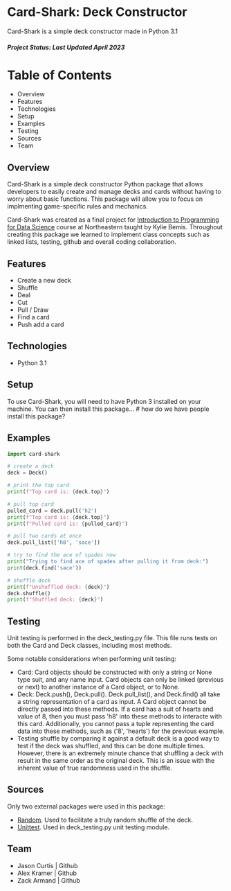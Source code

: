 # Card-Shark: Deck Constructor
Card-Shark is a simple deck constructor made in Python 3.1
##### Project Status: Last Updated April 2023
# Table of Contents
- Overview
- Features
- Technologies
- Setup
- Examples
- Testing
- Sources
- Team

## Overview
Card-Shark is a simple deck constructor Python package that allows developers to easily create and manage decks and cards without having to worry about basic functions. This package will allow you to focus on implmenting game-specific rules and mechanics.

Card-Shark was created as a final project for [Introduction to Programming for Data Science](https://kuwisdelu.github.io/ds5010-spring23.html) course at Northeastern taught by Kylie Bemis. Throughout creating this package we learned to implement class concepts such as linked lists, testing, github and overall coding collaboration. 



## Features
- Create a new deck
- Shuffle
- Deal
- Cut
- Pull / Draw
- Find a card
- Push add a card

## Technologies
- Python 3.1

## Setup
To use Card-Shark, you will need to have Python 3 installed on your machine. You can then install this package... # how do we have people install this package?

## Examples
```python
import card-shark

# create a deck
deck = Deck()

# print the top card
print(f"Top card is: {deck.top}")

# pull top card
pulled_card = deck.pull('h2')
print(f"Top card is: {deck.top}")
print(f"Pulled card is: {pulled_card}")

# pull two cards at once
deck.pull_list(['h8', 'sace'])

# try to find the ace of spades now
print("Trying to find ace of spades after pulling it from deck:")
print(deck.find('sace'))

# shuffle deck
print(f"Unshuffled deck: {deck}")
deck.shuffle()
print(f"Shuffled deck: {deck}")
```


## Testing
Unit testing is performed in the deck_testing.py file. This file runs tests on both the Card and Deck classes, including most methods. 

Some notable considerations when performing unit testing:
- Card: Card objects should be constructed with only a string or None type suit, and any name input. Card objects can only be linked (previous or next) to another instance of a Card object, or to None. 
- Deck: Deck.push(), Deck.pull(). Deck.pull_list(), and Deck.find() all take a string representation of a card as input. A Card object cannot be directly passed into these methods. If a card has a suit of hearts and value of 8, then you must pass 'h8' into these methods to interacte with this card. Additionally, you cannot pass a tuple representing the card data into these methods, such as ('8', 'hearts') for the previous example. 
- Testing shuffle by comparing it against a default deck is a good way to test if the deck was shuffled, and this can be done multiple times. However, there is an extremely minute chance that shuffling a deck with result in the same order as the original deck. This is an issue with the inherent value of true randomness used in the shuffle. 

## Sources
Only two external packages were used in this package: 
- [Random][rand]. Used to facilitate a truly random shuffle of the deck.
- [Unittest][unit]. Used in deck_testing.py unit testing module.


[rand]: https://github.com/python/cpython/blob/3.11/Lib/random.py
[unit]: https://docs.python.org/3/library/unittest.html#module-unittest

## Team
- Jason Curtis | Github
- Alex Kramer | Github
- Zack Armand | Github

